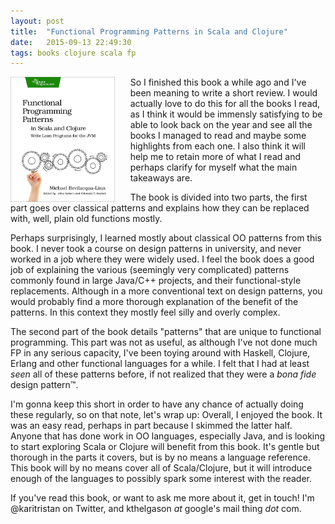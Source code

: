 ```yaml
---
layout: post
title:  "Functional Programming Patterns in Scala and Clojure"
date:   2015-09-13 22:49:30
tags: books clojure scala fp
---
```

<img src="/assets/fppatterns.jpg" alt="book cover" style="float:left; height:200px; margin-right: 25px;">


So I finished this book a while ago and I've been meaning to write a short review. I would actually love to do this for all the books I read, as I think it would be immensly satisfying to be able to look back on the year and see all the books I managed to read and maybe some highlights from each one. 
I also think it will help me to retain more of what I read and perhaps clarify for myself what the main takeaways are. 

The book is divided into two parts, the first part goes over classical patterns and explains how they can be replaced with, well, plain old functions mostly. 

Perhaps surprisingly, I learned mostly about classical OO patterns from this book. I never took a course on design patterns in university, and never worked in a job where they were widely used. I feel the book does a good job of explaining the various (seemingly very complicated) patterns commonly found in large Java/C++ projects, and their functional-style replacements.  Although in a more conventional text on design patterns, you would probably find a more thorough explanation of the benefit of the patterns. In this context they mostly feel silly and overly complex.

The second part of the book details "patterns" that are unique to functional programming. This part was not as useful, as although I've not done much FP in any serious capacity, I've been toying around with Haskell, Clojure, Erlang and other functional languages for a while. I felt that I had at least _seen_ all of these patterns before, if not realized that they were a _bona fide_ design pattern™.

I'm gonna keep this short in order to have any chance of actually doing these regularly, so on that note, let's wrap up:
Overall, I enjoyed the book. It was an easy read, perhaps in part because I skimmed the latter half. Anyone that has done work in OO languages, especially Java, and is looking to start exploring Scala or Clojure will benefit from this book. It's gentle but thorough in the parts it covers, but is by no means a language reference. This book will by no means cover all of Scala/Clojure, but it will introduce enough of the languages to possibly spark some interest with the reader.

If you've read this book, or want to ask me more about it, get in touch!
I'm @karitristan on Twitter, and kthelgason *at* google's mail thing *dot* com.

